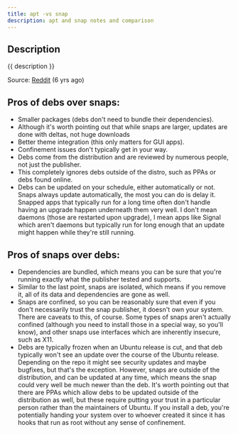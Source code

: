 ```yaml
---
title: apt -vs snap
description: apt and snap notes and comparison
---
```


## Description

{{ description }}

Source: [Reddit](https://www.reddit.com/r/Ubuntu/comments/a364ii/proscons_of_snap_vs_apt/) (6 yrs ago)

##  Pros of debs over snaps:

- Smaller packages (debs don't need to bundle their dependencies).
- Although it's worth pointing out that while snaps are larger, updates are done with deltas, not huge downloads
- Better theme integration (this only matters for GUI apps).
- Confinement issues don't typically get in your way.
- Debs come from the distribution and are reviewed by numerous people, not just the publisher.
- This completely ignores debs outside of the distro, such as PPAs or debs found online.
- Debs can be updated on your schedule, either automatically or not. Snaps always update automatically, the most you can do is delay it. Snapped apps that typically run for a long time often don't handle having an upgrade happen underneath them very well. I don't mean daemons (those are restarted upon upgrade), I mean apps like Signal which aren't daemons but typically run for long enough that an update might happen while they're still running.

## Pros of snaps over debs:

- Dependencies are bundled, which means you can be sure that you're running exactly what the publisher tested and supports.
- Similar to the last point, snaps are isolated, which means if you remove it, all of its data and dependencies are gone as well.
- Snaps are confined, so you can be reasonably sure that even if you don't necessarily trust the snap publisher, it doesn't own your system.  There are caveats to this, of course. Some types of snaps aren't actually confined (although you need to install those in a special way, so you'll know), and other snaps use interfaces which are inherently insecure, such as X11.
- Debs are typically frozen when an Ubuntu release is cut, and that deb typically won't see an update over the course of the Ubuntu release. Depending on the repo it might see security updates and maybe bugfixes, but that's the exception. However, snaps are outside of the distribution, and can be updated at any time, which means the snap could very well be much newer than the deb.   It's worth pointing out that there are PPAs which allow debs to be updated outside of the distribution as well, but these require putting your trust in a particular person rather than the maintainers of Ubuntu. If you install a deb, you're potentially handing your system over to whoever created it since it has hooks that run as root without any sense of confinement. 